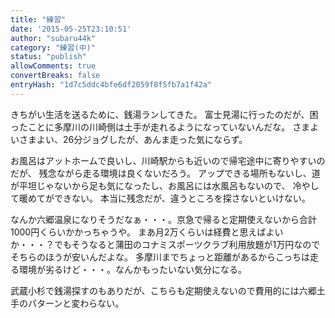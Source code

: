 ```yaml
---
title: "練習"
date: '2015-05-25T23:10:51'
author: "subaru44k"
category: "練習(中)"
status: "publish"
allowComments: true
convertBreaks: false
entryHash: "1d7c5ddc4bfe6df2059f8f5fb7a1f42a"
---
```

きちがい生活を送るために、銭湯ランしてきた。
富士見湯に行ったのだが、困ったことに多摩川の川崎側は土手が走れるようになっていないんだな。
さまよいさまよい、26分ジョグしたが、あんま走った気にならず。

お風呂はアットホームで良いし、川崎駅からも近いので帰宅途中に寄りやすいのだが、
残念ながら走る環境は良くないだろう。
アップできる場所もないし、道が平坦じゃないから足も気になったし、お風呂には水風呂もないので、
冷やして暖めてができない。
本当に残念だが、違うところを探さないといけない。

なんか六郷温泉になりそうだなぁ・・・。京急で帰ると定期使えないから合計1000円くらいかかっちゃうや。
まあ月2万くらいは経費と思えばよいか・・・？でもそうなると蒲田のコナミスポーツクラブ利用放題が1万円なのでそちらのほうが安いんだよな。
多摩川までちょっと距離があるからこっちは走る環境が劣るけど・・・。なんかもったいない気分になる。

武蔵小杉で銭湯探すのもありだが、こちらも定期使えないので費用的には六郷土手のパターンと変わらない。
